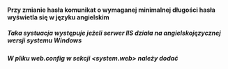 #### Przy  zmianie hasła komunikat o wymaganej minimalnej długości hasła wyświetla się w języku angielskim

##### Taka systuacja występuje jeżeli serwer IIS działa na angielskojęzycznej wersji systemu Windows
##### W pliku web.config w sekcji <system.web> należy dodać <globalization culture="pl-PL" uiCulture="pl"/>